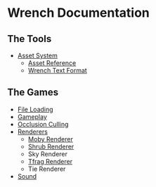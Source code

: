 # Wrench Documentation

## The Tools

- [Asset System](asset_system.md)
	- [Asset Reference](asset_reference.md)
	- [Wrench Text Format](wrench_text_format.md)

## The Games

- [File Loading](file_loading.md)
- [Gameplay](gameplay.md)
- [Occlusion Culling](occlusion_culling.md)
- [Renderers](renderers.md)
	- [Moby Renderer](moby_renderer.md)
	- [Shrub Renderer](shrub_renderer.md)
	- Sky Renderer
	- [Tfrag Renderer](tfrag_renderer.md)
	- Tie Renderer
- [Sound](sound.md)
